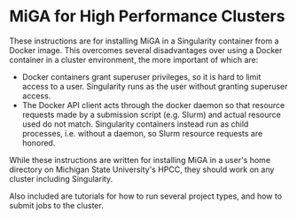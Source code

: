 # MiGA for High Performance Clusters

These instructions are for installing MiGA in a Singularity container from a Docker image. This overcomes several disadvantages over using a Docker container in a cluster environment, the more important of which are:

* Docker containers grant superuser privileges, so it is hard to limit access to a user. Singularity runs as the user without granting superuser access.
* The Docker API client acts through the docker daemon so that resource requests made by a submission script \(e.g. Slurm\) and actual resource used do not match. Singularity containers instead run as child processes, i.e. without a daemon, so Slurm resource requests are honored. 

While these instructions are written for installing MiGA in a user's home directory on Michigan State University's HPCC, they should work on any cluster including Singularity.

Also included are tutorials for how to run several project types, and how to submit jobs to the cluster.

